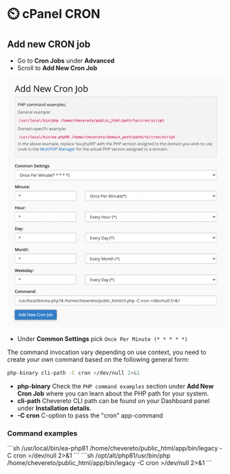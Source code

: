 # ⏲️ cPanel CRON

## Add new CRON job

* Go to **Cron Jobs** under **Advanced**
* Scroll to **Add New Cron Job**

![File Manager Delete File](../../src/manuals/cpanel/cronjob.png)

* Under **Common Settings** pick `Once Per Minute (* * * * *)`

The command invocation vary depending on use context, you need to create *your own* command based on the following general form:

```sh
php-binary cli-path -C cron >/dev/null 2>&1
```

* **php-binary** Check the `PHP command examples` section under **Add New Cron Job** where you can learn about the PHP path for your system.
* **cli-path** Chevereto CLI path can be found on your Dashboard panel under **Installation details**.
* **-C cron** C-option to pass the "cron" app-command

### Command examples

<code-group>
<code-block title="General">
```sh
/usr/local/bin/ea-php81 /home/chevereto/public_html/app/bin/legacy -C cron >/dev/null 2>&1
```
</code-block>

<code-block title="CloudLinux">
```sh
/opt/alt/php81/usr/bin/php /home/chevereto/public_html/app/bin/legacy -C cron >/dev/null 2>&1
```
</code-block>
</code-group>
